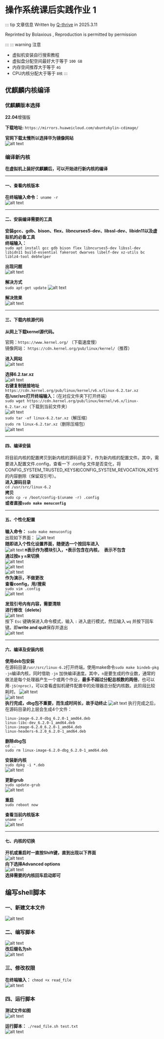 # 操作系统课后实践作业 1
::: tip 文章信息
Written by [Q-thrive](https://github.com/Qthrive) in 2025.3.11 

Reprinted by Bolaxious , Reproduction is permitted by permission

:::
::: warning 注意
- 虚拟机安装自行搜索教程
- 虚拟盘分配空间最好大于等于 `100 GB`
- 内存空间推荐大于等于 `4G`
- CPU内核分配大于等于 `8核`
:::
## 优麒麟内核编译
### 优麒麟版本选择
**22.04**增强版

**下载地址:** `https://mirrors.huaweicloud.com/ubuntukylin-cdimage/`  

**官网下载太慢所以选择华为镜像网站**  
![alt text](image.png)

### 编译新内核
**在虚拟机上装好优麒麟后，可以开始进行新内核的编译**  
****
#### 一、查看内核版本  
**在终端输入命令：** `uname -r`  
![alt text](image-1.png)
****
#### 二、安装编译需要的工具
**安装gcc、gdb、bison、flex、libncurses5-dev、libssl-dev、libidn11以及虚拟机的必备工具**  
**终端输入：**  
`sudo apt install gcc gdb bison flex libncurses5-dev libssl-dev libidn11 build-essential fakeroot dwarves libelf-dev xz-utils bc liblz4-tool debhelper`  

**出现问题**  
![alt text](image-2.png)

**解决方式**  
`sudo apt-get update`
![alt text](image-3.png)

**解决效果**  
![alt text](image-4.png)  
****
#### 三、下载内核源代码
**从网上下载kernel源代码。**

官网：`https://www.kernel.org/` （下载速度慢）  
镜像网站：
`https://cdn.kernel.org/pub/linux/kernel/`（推荐）

**进入网站**  
![alt text](image-5.png)

**选择6.2.tar.xz**  
![alt text](image-6.png)  
**右键复制链接地址**  
`https://cdn.kernel.org/pub/linux/kernel/v6.x/linux-6.2.tar.xz`
**在/usr/src打开终端输入：**（在对应文件夹下打开终端）  
`sudo wget https://cdn.kernel.org/pub/linux/kernel/v6.x/linux-6.2.tar.xz`（下载到当前文件夹）  
![alt text](image-28.png)  
`sudo tar -xf linux-6.2.tar.xz`（解压缩）  
`sudo rm linux-6.2.tar.xz`（删除压缩包）  
![alt text](image-7.png)
****
#### 四、编译安装
将目前内核的配置拷贝到新内核的源码目录下，作为新内核的配置文件。其中，需要进入配置文件.config，查看一下 .config 文件是否变化，将CONFIG_SYSTEM_TRUSTED_KEYS和CONFIG_SYSTEM_REVOCATION_KEYS的内容删除（保留双引号）。  
**进入源码目录**  
`cd /usr/src/linux-6.2`  
**拷贝**  
`sudo cp -v /boot/config-$(uname -r) .config`  
**或者直接`sudo make menuconfig`**  
****
#### 五、个性化配置
**输入命令：** `sudo make menuconfig`  
出现如下界面： 
![alt text](image-9.png)  
**随即进入个性化设置界面，随便选一个按回车进入**  
![alt text](image-13.png)
**`M`表示作为模块引入，`*`表示包含在内核，` `表示不包含**  
**通过按`m` `y` `n`来切换**  
![alt text](image-14.png)  
![alt text](image-15.png)  
![alt text](image-16.png)  
**作为演示，不做更改**  
**查看config，用/搜索**  
`sudo vim .config`  
![alt text](image-8.png)  

**发现引号内有内容，需要清除**  
**进行修改（delete）**   
![alt text](image-12.png)  
按下 `Esc` 键确保进入命令模式，输入 `:` 进入底行模式，然后输入 `wq` 并按下回车键。即**write and quit**保存并退出  
![alt text](image-17.png)
****
#### 六、编译及安装内核  
**使用deb包安装**  
在源码目录`/usr/src/linux-6.2`打开终端，使用make命令`sudo make bindeb-pkg -jn`编译内核，同时借助 `-jn` 加快编译速度。其中，`n`是要生成的作业数，通常的做法是每个处理器产生一个或两个作业，**最多不超过分配总核数的两倍**，也可以用`-j$(nproc)`，可以查看虚拟机硬件配置中的处理器总分配内核数。此阶段比较耗时。 
![alt text](image-20.png)   
![alt text](image-18.png)  
**执行完成，dbg包不重要，而生成时间长，故手动终止**
![alt text](image-19.png)
执行完成之后，在源码目录的上层会生成4个文件：  
```
linux-image-6.2.0-dbg_6.2.0-1_amd64.deb
linux-libc-dev_6.2.0-1_amd64.deb
linux-image-6.2.0_6.2.0-1_amd64.deb
linux-headers-6.2.0_6.2.0-1_amd64.deb
```  
**删除dbg包**  
`cd ..`  
`sudo rm linux-image-6.2.0-dbg_6.2.0-1_amd64.deb`

**安装新内核**  
`sudo dpkg -i *.deb`  
![alt text](image-27.png)  

**更新grub**  
`sudo update-grub`  
![alt text](image-29.png)  

**重启**  
`sudo reboot now`  

**查看当前内核版本**  
`uname -r`  
![alt text](image-30.png)  
****
#### 七、内核的切换  
**开机或重启时一直按Shift键，直到出现以下界面**  
![alt text](image-31.png)  
**向下选择Advanced options**  
![alt text](image-32.png)  
**选择需要的内核回车启动即可**  


## 编写shell脚本  
### 一、新建文本文件  
![alt text](image-21.png)  

### 二、编写脚本  
![alt text](image-22.png)  
**改后缀名为sh**  
![alt text](image-23.png)  

### 三、修改权限  
**在终端输入：** `chmod +x read_file`  
![alt text](image-24.png)  

### 四、运行脚本  
**测试文件如图**  
![alt text](image-25.png)  

**运行脚本：** `./read_file.sh test.txt`  
![alt text](image-26.png)

